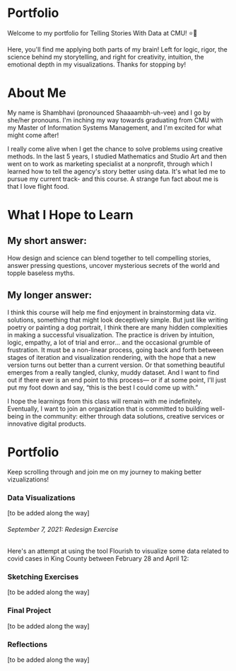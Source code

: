 # Portfolio
Welcome to my portfolio for Telling Stories With Data at CMU! ⭐🌳

Here, you'll find me applying both parts of my brain! Left for logic, rigor, the science behind my storytelling, and right for creativity, intuition, the emotional depth in my visualizations. Thanks for stopping by!

# About Me 
My name is Shambhavi (pronounced Shaaaambh-uh-vee) and I go by she/her pronouns. I'm inching my way towards graduating from CMU with my Master of Information Systems Management, and I'm excited for what might come after! 

I really come alive when I get the chance to solve problems using creative methods. In the last 5 years, I studied Mathematics and Studio Art and then went on to work as marketing specialist at a nonprofit, through which I learned how to tell the agency's story better using data. It's what led me to pursue my current track- and this course. A strange fun fact about me is that I love flight food. 

# What I Hope to Learn
## My short answer:
How design and science can blend together to tell compelling stories, answer pressing questions, uncover mysterious secrets of the world and topple baseless myths. 

## My longer answer:
I think this course will help me find enjoyment in brainstorming data viz. solutions, something that might look deceptively simple. But just like writing poetry or painting a dog portrait, I think there are many hidden complexities in making a successful visualization. The practice is driven by intuition, logic, empathy, a lot of trial and error... and the occasional grumble of frustration. It must be a non-linear process, going back and forth between stages of iteration and visualization rendering, with the hope that a new version turns out better than a current version. Or that something beautiful emerges from a really tangled, clunky, muddy dataset. And I want to find out if there ever is an end point to this process— or if at some point, I'll just put my foot down and say, “this is the best I could come up with.”

I hope the learnings from this class will remain with me indefinitely. Eventually, I want to join an organization that is committed to building well-being in the community: either through data solutions, creative services or innovative digital products. 

# Portfolio
Keep scrolling through and join me on my journey to making better vizualizations!

### Data Visualizations
[to be added along the way]

###### September 7, 2021: Redesign Exercise
Here's an attempt at using the tool Flourish to visualize some data related to covid cases in King County between February 28 and April 12:
<div class="flourish-embed flourish-chart" data-src="visualisation/7205616"><script src="https://public.flourish.studio/resources/embed.js"></script></div>

### Sketching Exercises
[to be added along the way]

### Final Project
[to be added along the way]

### Reflections
[to be added along the way]

